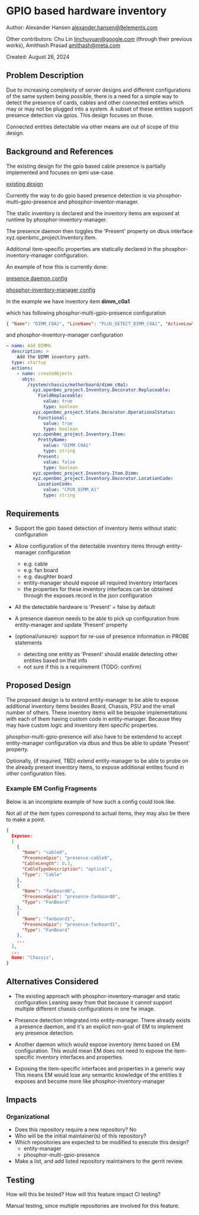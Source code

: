 # GPIO based hardware inventory

Author: Alexander Hansen <alexander.hansen@9elements.com>

Other contributors: Chu Lin <linchuyuan@google.com> (through their previous
works), Amithash Prasad <amithash@meta.com>

Created: August 26, 2024

## Problem Description

Due to increasing complexity of server designs and different configurations of
the same system being possible, there is a need for a simple way to detect the
presence of cards, cables and other connected entities which may or may not be
plugged into a system. A subset of these entities support presence detection via
gpios. This design focuses on those.

Connected entities detectable via other means are out of scope of this design.

## Background and References

The existing design for the gpio based cable presence is partially implemented
and focuses on ipmi use-case.

[existing design](https://github.com/openbmc/docs/blob/879601d92becfa1dbc082f487abfb5e0151a5091/designs/gpio-based-cable-presence.md)

Currently the way to do gpio based presence detection is via
phosphor-multi-gpio-presence and phosphor-inventor-manager.

The static inventory is declared and the inventory items are exposed at runtime
by phosphor-inventory-manager.

The presence daemon then toggles the 'Present' property on dbus interface
xyz.openbmc_project.Inventory.Item.

Additional item-specific properties are statically declared in the
phosphor-inventory-manager configuration.

An example of how this is currently done:

[presence daemon config](https://github.com/openbmc/openbmc/blob/1d438f68277cdb37e8062ae298402e9685882acb/meta-ibm/meta-sbp1/recipes-phosphor/gpio/phosphor-gpio-monitor/phosphor-multi-gpio-presence.json)

[phosphor-inventory-manager config](https://github.com/openbmc/openbmc/blob/1d438f68277cdb37e8062ae298402e9685882acb/meta-ibm/meta-sbp1/recipes-phosphor/inventory/static-inventory/static-inventory.yaml)

In the example we have inventory item **dimm_c0a1**

which has following phosphor-multi-gpio-presence configuration

```json
{ "Name": "DIMM_C0A1", "LineName": "PLUG_DETECT_DIMM_C0A1", "ActiveLow": true, "Bias": "PULL_UP", "Inventory": "/system/chassis/motherboard/dimm_c0a1" },
```

and phosphor-inventory-manager configuration

```yaml
- name: Add DIMMs
  description: >
    Add the DIMM inventory path.
  type: startup
  actions:
    - name: createObjects
      objs:
        /system/chassis/motherboard/dimm_c0a1:
          xyz.openbmc_project.Inventory.Decorator.Replaceable:
            FieldReplaceable:
              value: true
              type: boolean
          xyz.openbmc_project.State.Decorator.OperationalStatus:
            Functional:
              value: true
              type: boolean
          xyz.openbmc_project.Inventory.Item:
            PrettyName:
              value: "DIMM C0A1"
              type: string
            Present:
              value: false
              type: boolean
          xyz.openbmc_project.Inventory.Item.Dimm:
          xyz.openbmc_project.Inventory.Decorator.LocationCode:
            LocationCode:
              value: "CPU0_DIMM_A1"
              type: string
```

## Requirements

- Support the gpio based detection of inventory items without static
  configuration

- Allow configuration of the detectable inventory items through entity-manager
  configuration

  - e.g. cable
  - e.g. fan board
  - e.g. daughter board
  - entity-manager should expose all required Inventory interfaces
  - the properties for these inventory interfaces can be obtained through the
    exposes record in the json configuration

- All the detectable hardware is 'Present' = false by default

- A presence daemon needs to be able to pick up configuration from
  entity-manager and update 'Present' property

- (optional/unsure): support for re-use of presence information in PROBE
  statements
  - detecting one entity as 'Present' should enable detecting other entities
    based on that info
  - not sure if this is a requirement (TODO: confirm)

## Proposed Design

The proposed design is to extend entity-manager to be able to expose additional
inventory items besides Board, Chassis, PSU and the small number of others.
These inventory items will be bespoke implementations with each of them having
custom code in entity-manager. Because they may have custom logic and inventory
item specific properties.

phosphor-multi-gpio-presence will also have to be extendend to accept
entity-manager configuration via dbus and thus be able to update 'Present'
property.

Optionally, (if required, TBD) extend entity-manager to be able to probe on the
already present inventory items, to expose additional entites found in other
configuration files.

### Example EM Config Fragments

Below is an incomplete example of how such a config could look like.

Not all of the item types correspond to actual items, they may also be there to
make a point.

```json
{
  Exposes:
  [
    {
      "Name": "cable0",
      "PresenceGpio": "presence-cable0",
      "CableLength": 0.3,
      "CableTypeDescription": "optical",
      "Type": "Cable"
    },
    {
      "Name": "fanboard0",
      "PresenceGpio": "presence-fanboard0",
      "Type": "FanBoard"
    },
    {
      "Name": "fanboard1",
      "PresenceGpio": "presence-fanboard1",
      "Type": "FanBoard"
    },
    ...
  ],
  ...
  Name: "Chassis",
}
```

## Alternatives Considered

- The existing approach with phosphor-inventory-manager and static configuration
  Leaning away from that because it cannot support multiple different chassis
  configurations in one fw image.

- Presence detection integrated into entity-manager. There already exists a
  presence daemon, and it's an explicit non-goal of EM to implement any presence
  detection.

- Another daemon which would expose inventory items based on EM configuration.
  This would mean EM does not need to expose the item-specific inventory
  interfaces and properties.

- Exposing the item-specific interfaces and properties in a generic way This
  means EM would lose any semantic knowledge of the entities it exposes and
  become more like phosphor-inventory-manager

## Impacts

### Organizational

- Does this repository require a new repository? No
- Who will be the initial maintainer(s) of this repository?
- Which repositories are expected to be modified to execute this design?
  - entity-manager
  - phosphor-multi-gpio-presence
- Make a list, and add listed repository maintainers to the gerrit review.

## Testing

How will this be tested? How will this feature impact CI testing?

Manual testing, since multiple repositories are involved for this feature.
